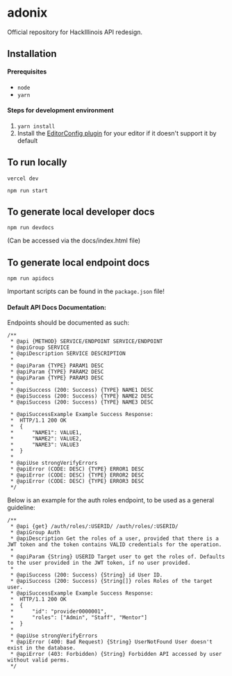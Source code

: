 # adonix
Official repository for HackIllinois API redesign.

## Installation

#### Prerequisites

- `node`
- `yarn`

#### Steps for development environment

1. `yarn install`
2. Install the [EditorConfig plugin](https://editorconfig.org/#download) for your editor if it doesn't support it by default

## To run locally

```
vercel dev
```

```
npm run start
```

## To generate local developer docs

```
npm run devdocs
```
(Can be accessed via the docs/index.html file)

## To generate local endpoint docs
```
npm run apidocs
```

Important scripts can be found in the `package.json` file!

#### Default API Docs Documentation:

Endpoints should be documented as such:
```
/**
 * @api {METHOD} SERVICE/ENDPOINT SERVICE/ENDPOINT
 * @apiGroup SERVICE
 * @apiDescription SERVICE DESCRIPTION
 *
 * @apiParam {TYPE} PARAM1 DESC
 * @apiParam {TYPE} PARAM2 DESC
 * @apiParam {TYPE} PARAM3 DESC
 *
 * @apiSuccess (200: Success) {TYPE} NAME1 DESC
 * @apiSuccess (200: Success) {TYPE} NAME2 DESC
 * @apiSuccess (200: Success) {TYPE} NAME3 DESC

 * @apiSuccessExample Example Success Response:
 * 	HTTP/1.1 200 OK
 *	{
 *		"NAME1": VALUE1,
 * 		"NAME2": VALUE2,
 * 		"NAME3": VALUE3
 * 	}
 *
 * @apiUse strongVerifyErrors
 * @apiError (CODE: DESC) {TYPE} ERROR1 DESC
 * @apiError (CODE: DESC) {TYPE} ERROR2 DESC
 * @apiError (CODE: DESC) {TYPE} ERROR3 DESC
 */
```


Below is an example for the auth roles endpoint, to be used as a general guideline:
```
/**
 * @api {get} /auth/roles/:USERID/ /auth/roles/:USERID/
 * @apiGroup Auth
 * @apiDescription Get the roles of a user, provided that there is a JWT token and the token contains VALID credentials for the operation.
 *
 * @apiParam {String} USERID Target user to get the roles of. Defaults to the user provided in the JWT token, if no user provided.
 *
 * @apiSuccess (200: Success) {String} id User ID.
 * @apiSuccess (200: Success) {String[]} roles Roles of the target user.
 * @apiSuccessExample Example Success Response:
 * 	HTTP/1.1 200 OK
 *	{
 *		"id": "provider0000001",
 * 		"roles": ["Admin", "Staff", "Mentor"]
 * 	}
 *
 * @apiUse strongVerifyErrors
 * @apiError (400: Bad Request) {String} UserNotFound User doesn't exist in the database.
 * @apiError (403: Forbidden) {String} Forbidden API accessed by user without valid perms.
 */
```
